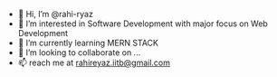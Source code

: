- 👋 Hi, I’m @rahi-ryaz
- 👀 I’m interested in Software Development with major focus on Web Development 
- 🌱 I’m currently learning MERN STACK
- 💞️ I’m looking to collaborate on ...
- 📫 reach me at rahireyaz.iitb@gmail.com


<!---
rahi-ryaz/rahi-ryaz is a ✨ special ✨ repository because its `README.md` (this file) appears on your GitHub profile.
You can click the Preview link to take a look at your changes.
--->
